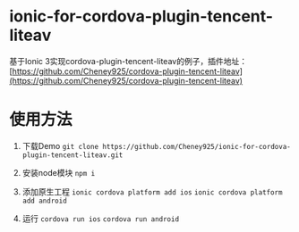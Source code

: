 # ionic-for-cordova-plugin-tencent-liteav
基于Ionic 3实现cordova-plugin-tencent-liteav的例子，插件地址：[https://github.com/Cheney925/cordova-plugin-tencent-liteav](https://github.com/Cheney925/cordova-plugin-tencent-liteav)


# 使用方法
1. 下载Demo
`git clone https://github.com/Cheney925/ionic-for-cordova-plugin-tencent-liteav.git`

2. 安装node模块
`npm i`

3. 添加原生工程 
`ionic cordova platform add ios`
`ionic cordova platform add android`

4. 运行
`cordova run ios`
`cordova run android`

